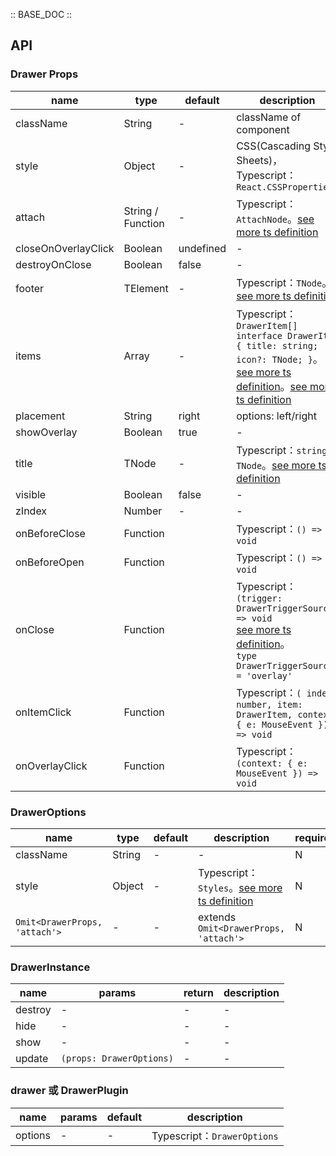 :: BASE_DOC ::

## API

### Drawer Props

name | type | default | description | required
-- | -- | -- | -- | --
className | String | - | className of component | N
style | Object | - | CSS(Cascading Style Sheets)，Typescript：`React.CSSProperties` | N
attach | String / Function | - | Typescript：`AttachNode`。[see more ts definition](https://github.com/Tencent/tdesign-mobile-react/blob/develop/src/common.ts) | N
closeOnOverlayClick | Boolean | undefined | \- | N
destroyOnClose | Boolean | false | \- | N
footer | TElement | - | Typescript：`TNode`。[see more ts definition](https://github.com/Tencent/tdesign-mobile-react/blob/develop/src/common.ts) | N
items | Array | - | Typescript：`DrawerItem[] ` `interface DrawerItem { title: string; icon?: TNode; }`。[see more ts definition](https://github.com/Tencent/tdesign-mobile-react/blob/develop/src/common.ts)。[see more ts definition](https://github.com/Tencent/tdesign-mobile-react/tree/develop/src/drawer/type.ts) | N
placement | String | right | options: left/right | N
showOverlay | Boolean | true | \- | N
title | TNode | - | Typescript：`string \| TNode`。[see more ts definition](https://github.com/Tencent/tdesign-mobile-react/blob/develop/src/common.ts) | N
visible | Boolean | false | \- | N
zIndex | Number | - | \- | N
onBeforeClose | Function |  | Typescript：`() => void`<br/> | N
onBeforeOpen | Function |  | Typescript：`() => void`<br/> | N
onClose | Function |  | Typescript：`(trigger: DrawerTriggerSource) => void`<br/>[see more ts definition](https://github.com/Tencent/tdesign-mobile-react/tree/develop/src/drawer/type.ts)。<br/>`type DrawerTriggerSource = 'overlay'`<br/> | N
onItemClick | Function |  | Typescript：`( index: number, item: DrawerItem, context: { e: MouseEvent }) => void`<br/> | N
onOverlayClick | Function |  | Typescript：`(context: { e: MouseEvent }) => void`<br/> | N

### DrawerOptions

name | type | default | description | required
-- | -- | -- | -- | --
className | String | - | \- | N
style | Object | - | Typescript：`Styles`。[see more ts definition](https://github.com/Tencent/tdesign-mobile-react/blob/develop/src/common.ts) | N
`Omit<DrawerProps, 'attach'>` | \- | - | extends `Omit<DrawerProps, 'attach'>` | N

### DrawerInstance

name | params | return | description
-- | -- | -- | --
destroy | \- | \- | \-
hide | \- | \- | \-
show | \- | \- | \-
update | `(props: DrawerOptions)` | \- | \-

### drawer 或 DrawerPlugin

name | params | default | description
-- | -- | -- | --
options | \- | - | Typescript：`DrawerOptions`
